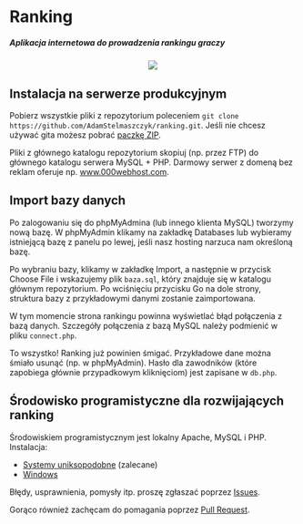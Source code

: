 # Ranking
##### Aplikacja internetowa do prowadzenia rankingu graczy

<p align="center">
  <img src=http://i.imgur.com/GeSiUis.png>
</p>

## Instalacja na serwerze produkcyjnym

Pobierz wszystkie pliki z repozytorium poleceniem `git clone https://github.com/AdamStelmaszczyk/ranking.git`. Jeśli nie chcesz używać gita możesz pobrać [paczkę ZIP](https://github.com/AdamStelmaszczyk/ranking/archive/master.zip).

Pliki z głównego katalogu repozytorium skopiuj (np. przez FTP) do głównego katalogu serwera MySQL + PHP.
Darmowy serwer z domeną bez reklam oferuje np. www.000webhost.com.

## Import bazy danych

Po zalogowaniu się do phpMyAdmina (lub innego klienta MySQL) tworzymy nową bazę. W phpMyAdmin klikamy na zakładkę Databases lub wybieramy istniejącą bazę z panelu po lewej, jeśli nasz hosting narzuca nam określoną bazę.

Po wybraniu bazy, klikamy w zakładkę Import, a następnie w przycisk Choose File i wskazujemy plik `baza.sql`, który znajduje się w katalogu głównym repozytorium. Po wciśnięciu przycisku Go na dole strony, struktura bazy z przykładowymi danymi zostanie zaimportowana.

W tym momencie strona rankingu powinna wyświetlać błąd połączenia z bazą danych.
Szczegóły połączenia z bazą MySQL należy podmienić w pliku `connect.php`.

To wszystko! Ranking już powinien śmigać. Przykładowe dane można śmiało usunąć (np. w phpMyAdmin).
Hasło dla zawodników (które zapobiega głównie przypadkowym kliknięciom) jest zapisane w `db.php`.

## Środowisko programistyczne dla rozwijających ranking

Środowiskiem programistycznym jest lokalny Apache, MySQL i PHP. Instalacja:
- [Systemy uniksopodobne](http://www.ubuntu.pl/forum/viewtopic.php?t=120154) (zalecane)
- [Windows](http://www.php-fusion.pl/articles.php?article_id=46&rowstart=1)

Błędy, usprawnienia, pomysły itp. proszę zgłaszać poprzez [Issues](https://github.com/AdamStelmaszczyk/ranking/issues).

Gorąco również zachęcam do pomagania poprzez [Pull Request](https://help.github.com/articles/creating-a-pull-request/).
